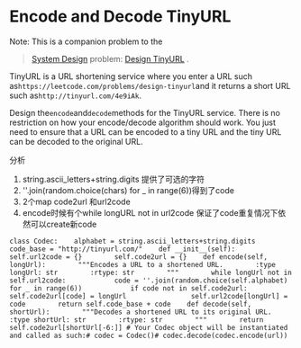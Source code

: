 # Encode and Decode TinyURL

Note: This is a companion problem to the

> [System Design](https://leetcode.com/discuss/interview-question/system-design/) problem: [Design TinyURL](https://leetcode.com/discuss/interview-question/124658/Design-a-URL-Shortener-%28-TinyURL-%29-System/) .

TinyURL is a URL shortening service where you enter a URL such as`https://leetcode.com/problems/design-tinyurl`and it returns a short URL such as`http://tinyurl.com/4e9iAk`.

Design the`encode`and`decode`methods for the TinyURL service. There is no restriction on how your encode/decode algorithm should work. You just need to ensure that a URL can be encoded to a tiny URL and the tiny URL can be decoded to the original URL.

分析

1. string.ascii\_letters+string.digits 提供了可选的字符
2. ''.join\(random.choice\(chars\) for \_ in range\(6\)\)得到了code
3. 2个map code2url 和url2code
4. encode时候有个while longURL not in url2code 保证了code重复情况下依然可以create新code

```text
class Codec:    alphabet = string.ascii_letters+string.digits    code_base = "http://tinyurl.com/"    def __init__(self):        self.url2code = {}        self.code2url = {}    def encode(self, longUrl):        """Encodes a URL to a shortened URL.        :type longUrl: str        :rtype: str        """        while longUrl not in self.url2code:            code = ''.join(random.choice(self.alphabet) for _ in range(6))            if code not in self.code2url:                self.code2url[code] = longUrl                self.url2code[longUrl] = code        return self.code_base + code    def decode(self, shortUrl):        """Decodes a shortened URL to its original URL.        :type shortUrl: str        :rtype: str        """        return self.code2url[shortUrl[-6:]] # Your Codec object will be instantiated and called as such:# codec = Codec()# codec.decode(codec.encode(url))
```

